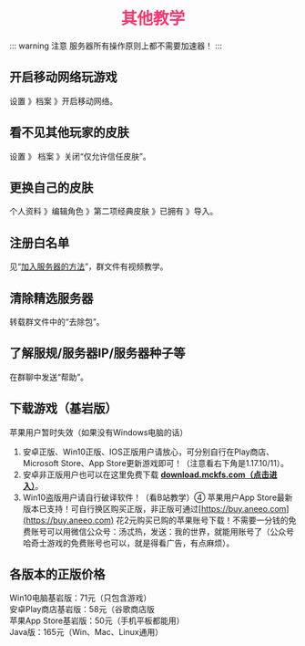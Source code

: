 # <div align="center"><font color=#FD366D>其他教学</font></div>
::: warning 注意
服务器所有操作原则上都不需要加速器！
:::
## 开启移动网络玩游戏
设置 》档案 》开启移动网络。

## 看不见其他玩家的皮肤
设置 》 档案 》关闭“仅允许信任皮肤”。

## 更换自己的皮肤
个人资料 》编辑角色 》第二项经典皮肤 》已拥有 》导入。

## 注册白名单
见“[加入服务器的方法](/JoinServer.md)”，群文件有视频教学。

## 清除精选服务器
转载群文件中的“去除包”。

## 了解服规/服务器IP/服务器种子等
在群聊中发送“帮助”。

## 下载游戏（基岩版）
苹果用户暂时失效（如果没有Windows电脑的话）

1. 安卓正版、Win10正版、IOS正版用户请放心，可分别自行在Play商店、Microsoft Store、App Store更新游戏即可！（注意看右下角是1.17.10/11）。
2. 安卓非正版用户也可以在这里免费下载 [**download.mckfs.com（点击进入）**](http://download.mckfs.com)。
3. Win10盗版用户请自行破译软件！（看B站教学）④ 苹果用户App Store最新版本已支持！可自行换区购买正版，非正版可通过[https://buy.aneeo.com](https://buy.aneeo.com) 花2元购买已购的苹果账号下载！不需要一分钱的免费账号可以用微信公众号：汤忒热，发送：我的世界，就能用账号了（公众号哈奇士游戏的免费账号也可以，就是得看广告，有点麻烦）。

## 各版本的正版价格
Win10电脑基岩版：71元（只包含游戏）  
安卓Play商店基岩版：58元（谷歌商店版  
苹果App Store基岩版：50元（手机平板都能用）  
Java版：165元（Win、Mac、Linux通用）  